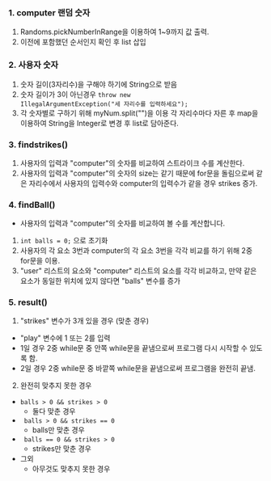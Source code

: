 ### 1. computer 랜덤 숫자<br/>
1. Randoms.pickNumberInRange을 이용하여 1~9까지 값 출력.
2. 이전에 포함했던 순서인지 확인 후 list 삽입  

### 2. 사용자 숫자
1. 숫자 길이(3자리수)을 구해야 하기에 String으로 받음
2. 숫자 길이가 3이 아닌경우 <code>throw new IllegalArgumentException("세 자리수를 입력하세요");</code> 
3. 각 숫자별로 구하기 위해 myNum.split("")을 이용 각 자리수마다 자른 후 map을 이용하여 String을 Integer로 변경 후 list로 담아준다.

### 3. findstrikes()
1. 사용자의 입력과 "computer"의 숫자를 비교하여 스트라이크 수를 계산한다.
2. 사용자의 입력과 "computer"의 숫자의 size는 같기 때문에 for문을 돌림으로써 같은 자리수에서 사용자의 입력수와 computer의 입력수가 같을 경우  strikes 증가.

### 4. findBall()
- 사용자의 입력과 "computer"의 숫자를 비교하여 볼 수를 계산합니다.
1. <code>int balls = 0;</code> 으로 초기화
2. 사용자의 각 요소 3번과 computer의 각 요소 3번을 각각 비교를 하기 위해  2중 for문을 이용. 
3.  "user" 리스트의 요소와 "computer" 리스트의 요소를 각각 비교하고, 만약 같은 요소가 동일한 위치에 있지 않다면 "balls" 변수를 증가

### 5. result()
1. "strikes" 변수가 3개 있을 경우 (맞춘 경우)
- "play" 변수에 1 또는 2를 입력</br> 
- 1일 경우 2중 while문 중 안쪽 while문을 끝냄으로써 프로그램 다시 시작할 수 있도록 함. 
- 2일 경우 2중 while문 중 바깥쪽 while문을 끝냄으로써 프로그램을 완전히 끝냄.
2. 완전히 맞추지 못한 경우
- <code>balls > 0 && strikes > 0</code>
  - 둘다 맞춘 경우
- <code> balls > 0 && strikes == 0</code>
  - balls만 맞춘 경우
- <code> balls == 0 && strikes > 0</code>
  - strikes만 맞춘 경우
- 그외
  - 아무것도 맞추지 못한 경우





